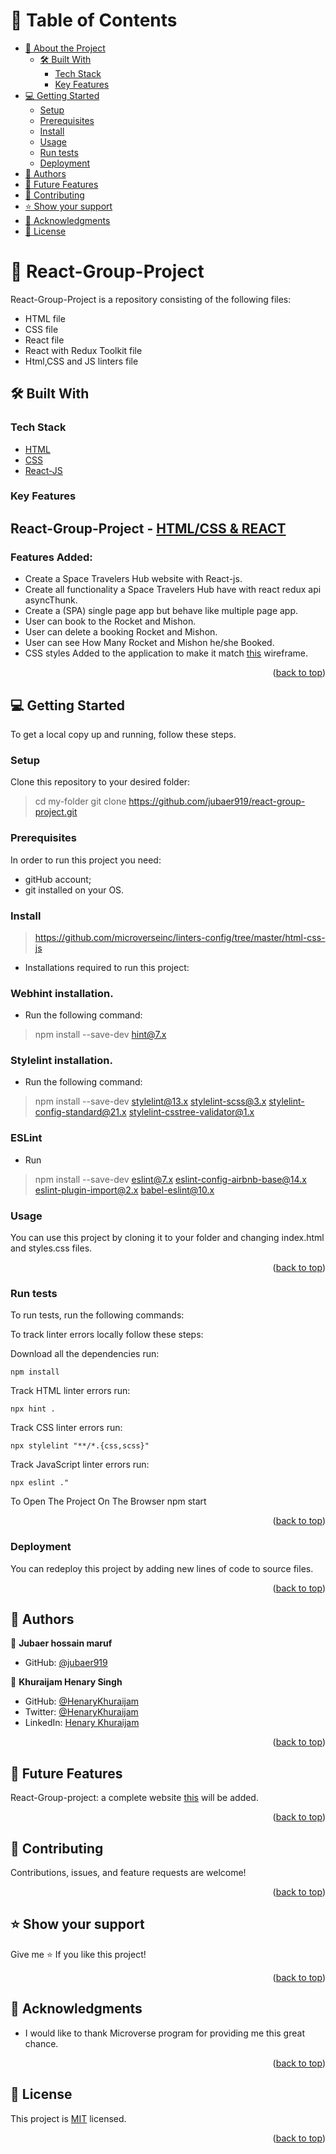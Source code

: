 <a name="readme-top"></a>

# 📗 Table of Contents

- [📖 About the Project](#about-project)
  - [🛠 Built With](#built-with)
    - [Tech Stack](#tech-stack)
    - [Key Features](#key-features)
- [💻 Getting Started](#getting-started)
  - [Setup](#setup)
  - [Prerequisites](#prerequisites)
  - [Install](#install)
  - [Usage](#usage)
  - [Run tests](#run-tests)
  - [Deployment](#deployment)
- [👥 Authors](#authors)
- [🔭 Future Features](#future-features)
- [🤝 Contributing](#contributing)
- [⭐️ Show your support](#support)
- [🙏 Acknowledgments](#acknowledgments)
- [📝 License](#license)


# 📖 React-Group-Project <a name="about-project"></a>

React-Group-Project is a repository consisting of the following files:
- HTML file 
- CSS file 
- React file
- React with Redux Toolkit file
- Html,CSS and JS linters file


## 🛠 Built With <a name="built-with"></a>

### Tech Stack <a name="tech-stack"></a>


  <ul>
    <li><a href="https://microverse.notion.site/HTML-CSS-Get-a-head-start-275eb85fd34b4416aa06ec635d69cdaf">HTML</a></li>
    <li><a href="https://microverse.notion.site/HTML-CSS-Get-a-head-start-275eb85fd34b4416aa06ec635d69cdaf">CSS</a></li>
       <li><a href="https://microverse.notion.site/HTML-CSS-Get-a-head-start-275eb85fd34b4416aa06ec635d69cdaf">React-JS</a></li>
  </ul>



### Key Features <a name="key-features"></a>
## React-Group-Project - [HTML/CSS & REACT](https://github.com/microverseinc/curriculum-react-redux/tree/main/group-project)
### Features Added:
- Create a Space Travelers Hub website with React-js.
- Create all functionality a Space Travelers Hub have with react redux api asyncThunk.
- Create a (SPA) single page app but behave like multiple page app.
- User can book to the Rocket and Mishon.
- User can delete a booking Rocket and Mishon.
- User can see How Many Rocket and Mishon he/she Booked.
- CSS styles Added to the application to make it match [this](https://github.com/microverseinc/curriculum-react-redux/blob/main/group-project/images/space-travelers__rockets.png) wireframe.


<p align="right">(<a href="#readme-top">back to top</a>)</p>


## 💻 Getting Started <a name="getting-started"></a>

To get a local copy up and running, follow these steps.

### Setup

Clone this repository to your desired folder:

> cd my-folder
> git clone https://github.com/jubaer919/react-group-project.git

### Prerequisites

In order to run this project you need:

- gitHub account;
- git installed on your OS.

### Install
> https://github.com/microverseinc/linters-config/tree/master/html-css-js
- Installations required to run this project:

### Webhint installation. 
- Run the following command:
> npm install --save-dev hint@7.x

### Stylelint installation.
- Run the following command:
> npm install --save-dev stylelint@13.x stylelint-scss@3.x stylelint-config-standard@21.x stylelint-csstree-validator@1.x

### ESLint
- Run

> npm install --save-dev eslint@7.x eslint-config-airbnb-base@14.x eslint-plugin-import@2.x babel-eslint@10.x

### Usage

You can use this project by cloning it to your folder and changing index.html and styles.css files.

<p align="right">(<a href="#usage">back to top</a>)</p>

### Run tests

To run tests, run the following commands:

To track linter errors locally follow these steps:  

Download all the dependencies run:
```
npm install
```
Track HTML linter errors run:
```
npx hint .
```
Track CSS linter errors run:
```
npx stylelint "**/*.{css,scss}"
```
Track JavaScript linter errors run:
```
npx eslint ."
```
To Open The Project On The Browser
npm start

<p align="right">(<a href="#run-tests">back to top</a>)</p>


### Deployment

You can redeploy this project by adding new lines of code to source files.

<p align="right">(<a href="#deployment">back to top</a>)</p>

## 👥 Authors <a name="authors"></a>

👤 **Jubaer hossain maruf**

- GitHub: [@jubaer919](https://github.com/jubaer919)

👤 **Khuraijam Henary Singh**

- GitHub: [@HenaryKhuraijam](https://github.com/HenaryKhuraijam)
- Twitter: [@HenaryKhuraijam](https://twitter.com/HenaryKhuraijam)
- LinkedIn: [Henary Khuraijam](https://www.linkedin.com/in/henary-khuraijam-50487317a)


<p align="right">(<a href="#readme-top">back to top</a>)</p>

## 🔭 Future Features <a name="future-features"></a>

React-Group-project: a complete website [this](https://github.com/microverseinc/curriculum-javascript/blob/main/books/m4_full_website_v1_1.md) will be added.

<p align="right">(<a href="#readme-top">back to top</a>)</p>

## 🤝 Contributing <a name="contributing"></a>

Contributions, issues, and feature requests are welcome!

<p align="right">(<a href="#readme-top">back to top</a>)</p>

## ⭐️ Show your support <a name="support"></a>

Give me ⭐️ If you like this project!

<p align="right">(<a href="#readme-top">back to top</a>)</p>

## 🙏 Acknowledgments <a name="acknowledgements"></a>

- I would like to thank Microverse program for providing me this great chance.

<p align="right">(<a href="#readme-top">back to top</a>)</p>


## 📝 License <a name="license"></a>

This project is [MIT](./LICENSE) licensed.

<p align="right">(<a href="#readme-top">back to top</a>)</p>
